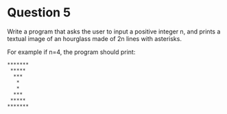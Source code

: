 # Question 5

Write a program that asks the user to input a positive integer n, and prints 
a textual image of an hourglass made of 2n lines with asterisks.

For example if n=4, the program should print:

    *******
     *****
      ***
       *
       *
      ***
     *****
    *******
